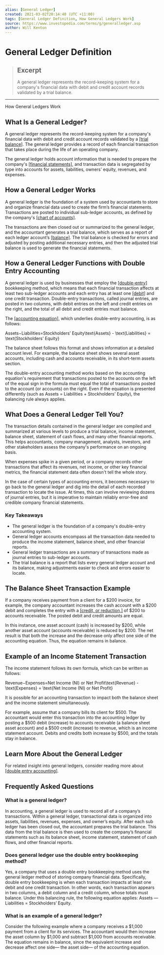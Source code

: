 ```yaml
---
alias: [General Ledger]
created: 2021-03-02T20:14:40 (UTC +11:00)
tags: [General Ledger Definition, How General Ledgers Work]
source: https://www.investopedia.com/terms/g/generalledger.asp
author: Will Kenton
---
```


# General Ledger Definition

> ## Excerpt
> A general ledger represents the record-keeping system for a company's financial data with debit and credit account records validated by a trial balance.

---

How General Ledgers Work
## What Is a General Ledger?

A general ledger represents the record-keeping system for a company's financial data with debit and credit account records validated by a [[trial balance]](https://www.investopedia.com/terms/t/trial_balance.asp). The general ledger provides a record of each financial transaction that takes place during the life of an operating company.

The general ledger holds account information that is needed to prepare the company's [[financial statements]](https://www.investopedia.com/terms/f/financial-statements.asp), and transaction data is segregated by type into accounts for assets, liabilities, owners' equity, revenues, and expenses.

## How a General Ledger Works

A general ledger is the foundation of a system used by accountants to store and organize financial data used to create the firm’s financial statements. Transactions are posted to individual sub-ledger accounts, as defined by the company's [[chart of accounts]](https://www.investopedia.com/terms/c/chart-accounts.asp).

The transactions are then closed out or summarized to the general ledger, and the accountant generates a trial balance, which serves as a report of each ledger account’s [[balance]](https://www.investopedia.com/ask/answers/030915/how-do-you-calculate-credits-and-debits-general-ledger.asp). The trial balance is checked for errors and adjusted by posting additional necessary entries, and then the adjusted trial balance is used to generate the financial statements.

## How a General Ledger Functions with Double Entry Accounting

A general ledger is used by businesses that employ the [[double-entry]](https://www.investopedia.com/terms/d/double-entry.asp) bookkeeping method, which means that each financial transaction affects at least two sub-ledger accounts and each entry has at least one [[debit]](https://www.investopedia.com/terms/d/debit.asp) and one credit transaction. Double-entry transactions, called journal entries, are posted in two columns, with debit entries on the left and credit entries on the right, and the total of all debit and credit entries must balance.

The [[accounting equation]](https://www.investopedia.com/terms/a/accounting-equation.asp), which underlies double-entry accounting, is as follows:

Assets−Liabilities\=Stockholders’ Equity\\text{Assets} - \\text{Liabilities} = \\text{Stockholders' Equity}

The balance sheet follows this format and shows information at a detailed account level. For example, the balance sheet shows several asset accounts, including cash and accounts receivable, in its short-term assets section.

The double-entry accounting method works based on the accounting equation's requirement that transactions posted to the accounts on the left of the equal sign in the formula must equal the total of transactions posted to the account (or accounts) on the right. Even if the equation is presented differently (such as Assets = Liabilities + Stockholders' Equity), the balancing rule always applies.

## What Does a General Ledger Tell You?

The transaction details contained in the general ledger are compiled and summarized at various levels to produce a trial balance, income statement, balance sheet, statement of cash flows, and many other financial reports. This helps accountants, company management, analysts, investors, and other stakeholders assess the company's performance on an ongoing basis.

When expenses spike in a given period, or a company records other transactions that affect its revenues, net income, or other key financial metrics, the financial statement data often doesn't tell the whole story.

In the case of certain types of accounting errors, it becomes necessary to go back to the general ledger and dig into the detail of each recorded transaction to locate the issue. At times, this can involve reviewing dozens of journal entries, but it is imperative to maintain reliably error-free and credible company financial statements.

### Key Takeaways

-   The general ledger is the foundation of a company's double-entry accounting system.
-   General ledger accounts encompass all the transaction data needed to produce the income statement, balance sheet, and other financial reports.
-   General ledger transactions are a summary of transactions made as journal entries to sub-ledger accounts.
-   The trial balance is a report that lists every general ledger account and its balance, making adjustments easier to check and errors easier to locate.

## The Balance Sheet Transaction Example

If a company receives payment from a client for a $200 invoice, for example, the company accountant increases the cash account with a $200 debit and completes the entry with a [[credit, or reduction,]](https://www.investopedia.com/terms/c/credit.asp) of $200 to accounts receivable. The posted debit and credit amounts are equal.

In this instance, one asset account (cash) is increased by $200, while another asset account (accounts receivable) is reduced by $200. The net result is that both the increase and the decrease only affect one side of the accounting equation. Thus, the equation remains in balance.

## Example of an Income Statement Transaction

The income statement follows its own formula, which can be written as follows:

Revenue−Expenses\=Net Income (NI) or Net Profit\\text{Revenue} -\\text{Expenses} = \\text{Net Income (NI) or Net Profit}

It is possible for an accounting transaction to impact both the balance sheet and the income statement simultaneously.

For example, assume that a company bills its client for $500. The accountant would enter this transaction into the accounting ledger by posting a $500 debit (increase) to accounts receivable (a balance sheet asset account) and a $500 credit (increase) to revenue, which is an income statement account. Debits and credits both increase by $500, and the totals stay in balance.

## Learn More About the General Ledger

For related insight into general ledgers, consider reading more about [[double entry accounting]](https://www.investopedia.com/terms/d/double-entry.asp).

## Frequently Asked Questions

### What is a general ledger?

In accounting, a general ledger is used to record all of a company’s transactions. Within a general ledger, transactional data is organized into assets, liabilities, revenues, expenses, and owner’s equity. After each sub ledger has been closed out, the accountant prepares the trial balance. This data from the trial balance is then used to create the company’s financial statements such as its balance sheet, income statement, statement of cash flows, and other financial reports. 

### Does general ledger use the double entry bookkeeping method?

Yes, a company that uses a double entry bookkeeping method uses the general ledger method of storing company financial data. Specifically, double entry bookkeeping is when each transaction impacts at least one debit and one credit transaction. In other words, each transaction appears in two columns, a debit column and a credit column, whose totals must balance. Under this balancing rule, the following equation applies: Assets — Liabilities = Stockholders’ Equity.

### What is an example of a general ledger?

Consider the following example where a company receives a $1,000 payment from a client for its services. The accountant would then increase the asset column by $1,000 and subtract $1,000 from accounts receivable. The equation remains in balance, since the equivalent increase and decrease affect one side— the asset side— of the accounting equation.
